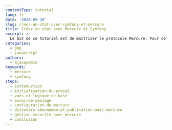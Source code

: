 ```yaml
---
contentType: tutorial
lang: fr
date: '2020-09-30'
slug: creez-un-chat-avec-symfony-et-mercure
title: Créez un chat avec Mercure et Symfony
excerpt: >-
  Le but de ce tutoriel est de maîtriser le protocole Mercure. Pour cela, nous allons le combiner au framework Symfony pour créer un petit système de chat.
categories:
  - php
  - javascript
authors:
  - ajacquemin
keywords:
  - mercure
  - symfony
steps:
  - introduction
  - initialisation-du-projet
  - vues-et-logique-de-base
  - envoi-de-message
  - configuration-de-mercure
  - discovery-abonnemen-et-publication-avec-mercure
  - gestion-securite-avec-mercure
  - conclusion
---
```



